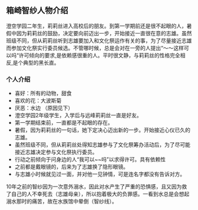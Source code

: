 ## 箱崎智纱人物介绍

澄空学园二年生，莉莉丝进入高校后的朋友。到第一学期前还是很不起眼的人，暑假中因为莉莉丝的鼓励，决定要向前迈出一步，开始接近一直很在意的志雄。虽然班级不同，但从莉莉丝听到志雄要加入和文化祭运作有关的事，为了尽量接近志雄而参加文化祭实行委员候选。不管哪时候，总是会对在一旁的人提出“～～这样可以吗“许可倾向的要求,是依赖感很重的人。平时很文静，与莉莉丝的性格完全相反,是个典型的黑长直。

### 个人介绍

- 喜好：所有的动物，甜食
- 喜欢的花：大波斯菊
- 厌恶：水边 （原因见下）
- 澄空学园2年级学生，入学后与远峰莉莉丝一直是好友。
- 第一学期结束前，一直都是不起眼的存在。
- 暑假，因为莉莉丝的一句话，她下定决心迈出新的一步。开始接近心仪已久的志雄。
- 虽然班级不同，但从莉莉丝处得知志雄参与了文化祭筹办活动后，为了尽可能接近志雄决定参与文化祭执行委员。
- 行动之前倾向于问身边的人“我可以~~吗”以求得许可。具有依赖性
- 之前都是戴眼镜的，后来为了志雄换了隐形眼镜。
- 与志雄小时候就见过一面，并对他一见钟情，可是连名字都没有告诉对方。

10年之前的智纱因为一次意外溺水，因此对水产生了严重的恐惧感，且又因为救了自己的人不幸死去（志雄母亲），所以抱着极大的负罪感。一看到水总是会想起溺水那时的痛苦，故在水族馆中晕倒（智纱线）。
